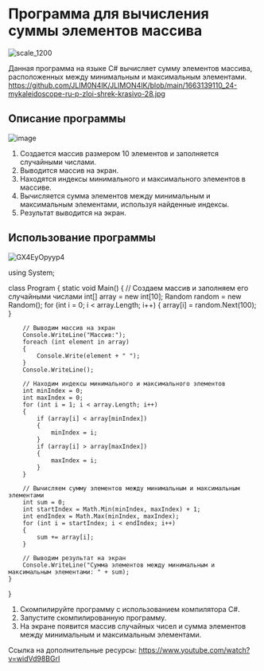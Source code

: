 # Программа для вычисления суммы элементов массива
![scale_1200](https://github.com/JLIM0N4IK/JLIMON4IK/assets/129604382/df60589c-1bf2-4610-adeb-b849a3551ff7)

Данная программа на языке C# вычисляет сумму элементов массива, расположенных между минимальным и максимальным элементами.
https://github.com/JLIM0N4IK/JLIMON4IK/blob/main/1663139110_24-mykaleidoscope-ru-p-zloi-shrek-krasivo-28.jpg
## Описание программы
![image](https://github.com/JLIM0N4IK/JLIMON4IK/assets/129604382/dd374bd6-7b3a-4621-824b-65c4c77852c3)

1. Создается массив размером 10 элементов и заполняется случайными числами.
2. Выводится массив на экран.
3. Находятся индексы минимального и максимального элементов в массиве.
4. Вычисляется сумма элементов между минимальным и максимальным элементами, используя найденные индексы.
5. Результат выводится на экран.

## Использование программы
![GX4EyOpyyp4](https://github.com/JLIM0N4IK/JLIMON4IK/assets/129604382/245011e7-ec58-4e5e-8bb9-69d6d143813a)

using System;

class Program
{
    static void Main()
    {
        // Создаем массив и заполняем его случайными числами
        int[] array = new int[10];
        Random random = new Random();
        for (int i = 0; i < array.Length; i++)
        {
            array[i] = random.Next(100);
        }

        // Выводим массив на экран
        Console.WriteLine("Массив:");
        foreach (int element in array)
        {
            Console.Write(element + " ");
        }
        Console.WriteLine();

        // Находим индексы минимального и максимального элементов
        int minIndex = 0;
        int maxIndex = 0;
        for (int i = 1; i < array.Length; i++)
        {
            if (array[i] < array[minIndex])
            {
                minIndex = i;
            }
            if (array[i] > array[maxIndex])
            {
                maxIndex = i;
            }
        }

        // Вычисляем сумму элементов между минимальным и максимальным элементами
        int sum = 0;
        int startIndex = Math.Min(minIndex, maxIndex) + 1;
        int endIndex = Math.Max(minIndex, maxIndex);
        for (int i = startIndex; i < endIndex; i++)
        {
            sum += array[i];
        }

        // Выводим результат на экран
        Console.WriteLine("Сумма элементов между минимальным и максимальным элементами: " + sum);
    }
}
1. Скомпилируйте программу с использованием компилятора C#.
2. Запустите скомпилированную программу.
3. На экране появится массив случайных чисел и сумма элементов между минимальным и максимальным элементами.

Ссылка на дополнительные ресурсы: https://www.youtube.com/watch?v=widVd98BGrI

